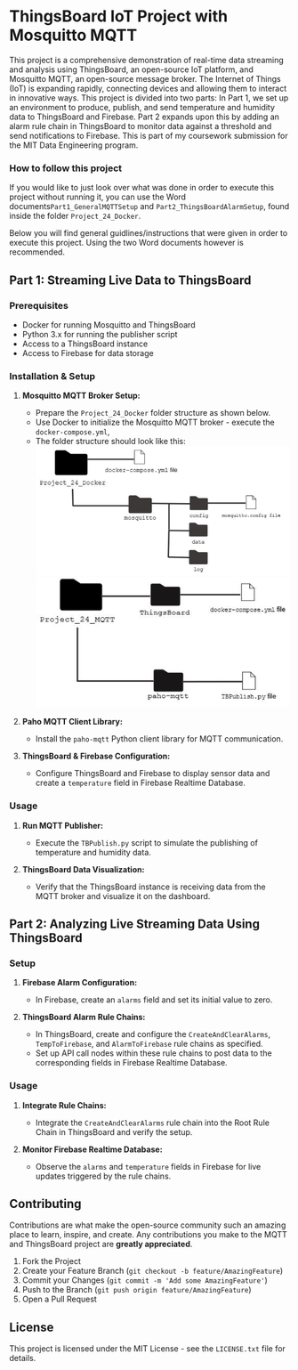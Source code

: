 # ThingsBoard IoT Project with Mosquitto MQTT

This project is a comprehensive demonstration of real-time data streaming and analysis using ThingsBoard, an open-source IoT platform, and Mosquitto MQTT, an open-source message broker. The Internet of Things (IoT) is expanding rapidly, connecting devices and allowing them to interact in innovative ways. This project is divided into two parts: In Part 1, we set up an environment to produce, publish, and send temperature and humidity data to ThingsBoard and Firebase. Part 2 expands upon this by adding an alarm rule chain in ThingsBoard to monitor data against a threshold and send notifications to Firebase. This is part of my coursework submission for the MIT Data Engineering program.

### How to follow this project  

If you would like to just look over what was done in order to execute this project without running it, you can use the Word documents`Part1_GeneralMQTTSetup` and `Part2_ThingsBoardAlarmSetup`, found inside the folder `Project_24_Docker`.  

Below you will find general guidlines/instructions that were given in order to execute this project. Using the two Word documents however is recommended.  

## Part 1: Streaming Live Data to ThingsBoard

### Prerequisites
- Docker for running Mosquitto and ThingsBoard
- Python 3.x for running the publisher script
- Access to a ThingsBoard instance
- Access to Firebase for data storage

### Installation & Setup
1. **Mosquitto MQTT Broker Setup:**
   - Prepare the `Project_24_Docker` folder structure as shown below.
   - Use Docker to initialize the Mosquitto MQTT broker - execute the `docker-compose.yml`,
   - The folder structure should look like this:  
   ![Docker Folder Structure](1_ProjectFolderStructure.png)  
   ![MQTT_Folder_Strucutre](2_ProjectMQTTFolderStructure.png)

2. **Paho MQTT Client Library:**
   - Install the `paho-mqtt` Python client library for MQTT communication.

3. **ThingsBoard & Firebase Configuration:**
   - Configure ThingsBoard and Firebase to display sensor data and create a `temperature` field in Firebase Realtime Database.

### Usage
1. **Run MQTT Publisher:**
   - Execute the `TBPublish.py` script to simulate the publishing of temperature and humidity data.

2. **ThingsBoard Data Visualization:**
   - Verify that the ThingsBoard instance is receiving data from the MQTT broker and visualize it on the dashboard.

## Part 2: Analyzing Live Streaming Data Using ThingsBoard

### Setup
1. **Firebase Alarm Configuration:**
   - In Firebase, create an `alarms` field and set its initial value to zero.

2. **ThingsBoard Alarm Rule Chains:**
   - In ThingsBoard, create and configure the `CreateAndClearAlarms`, `TempToFirebase`, and `AlarmToFirebase` rule chains as specified.
   - Set up API call nodes within these rule chains to post data to the corresponding fields in Firebase Realtime Database.

### Usage
1. **Integrate Rule Chains:**
   - Integrate the `CreateAndClearAlarms` rule chain into the Root Rule Chain in ThingsBoard and verify the setup.

2. **Monitor Firebase Realtime Database:**
   - Observe the `alarms` and `temperature` fields in Firebase for live updates triggered by the rule chains.

## Contributing
Contributions are what make the open-source community such an amazing place to learn, inspire, and create. Any contributions you make to the MQTT and ThingsBoard project are **greatly appreciated**.

1. Fork the Project
2. Create your Feature Branch (`git checkout -b feature/AmazingFeature`)
3. Commit your Changes (`git commit -m 'Add some AmazingFeature'`)
4. Push to the Branch (`git push origin feature/AmazingFeature`)
5. Open a Pull Request

## License
This project is licensed under the MIT License - see the `LICENSE.txt` file for details.

